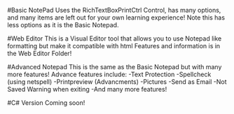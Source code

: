 #Basic NotePad
Uses the RichTextBoxPrintCtrl Control, has many options, and many items are left out for your own learning experience!
Note this has less options as it is the Basic Notepad.


#Web Editor
This is a Visual Editor tool that allows you to use Notepad like formatting but make it compatible with html 
Features and information is in the Web Editor Folder!


#Advanced Notepad
This is the same as the Basic Notepad but with many more features!
Advance features include:
-Text Protection
-Spellcheck (using netspell)
-Printpreview (Advancments)
-Pictures
-Send as Email
-Not Saved Warning when exiting 
-And many more features!

#C# Version
Coming soon!
